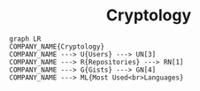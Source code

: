 <h1 align="center">Cryptology</h1>

```mermaid
graph LR
COMPANY_NAME{Cryptology}
COMPANY_NAME ---> U{Users} ---> UN[3]
COMPANY_NAME ---> R{Repositories} ---> RN[1]
COMPANY_NAME ---> G{Gists} ---> GN[4]
COMPANY_NAME ---> ML{Most Used<br>Languages}
```
